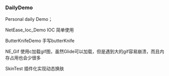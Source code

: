 ### DailyDemo

Personal daily Demo；

NetEase_Ioc_Demo  IOC 简单使用

ButterKnifeDemo  手写butterKnife

NE_Gif 使用c加载gif图，虽然Glide可以加载，但是遇到大的gif容易崩溃，而且内存占用也会少很多


SkinTest 插件化实现动态换肤
